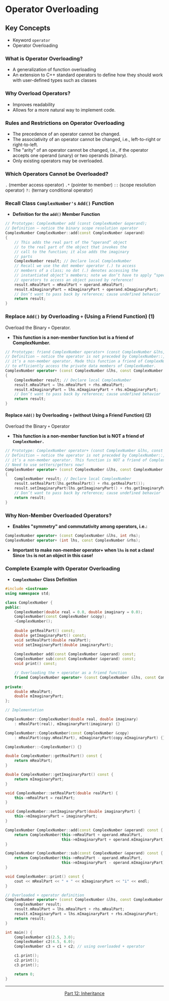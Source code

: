 # Operator Overloading

## Key Concepts 
- Keyword `operator`
- Operator Overloading

### What is Operator Overloading?

- A generalization of function overloading
- An extension to C++ standard operators to define how they should work with user-defined types such as classes

### Why Overload Operators?
- Improves readability
- Allows for a more natural way to implement code.

### Rules and Restrictions on Operator Overloading 
- The precedence of an operator cannot be changed.
- The associativity of an operator cannot be changed, i.e., left-to-right or right-to-left.
- The "arity" of an operator cannot be changed, i.e., if the operator accepts one operand (unary) or two operands (binary).
- Only existing operators may be overloaded.

### Which Operators Cannot be Overloaded?
`.` (member access operator)
`.*` (pointer to member)
`::` (scope resolution operator)
`?:` (ternary conditional operator)

### Recall Class `ComplexNumber's` `Add()` Function
- **Definition for the `add()` Member Function**
```c++
// Prototype: ComplexNumber add (const ComplexNumber &operand);
// Definition – notice the binary scope resolution operator
ComplexNumber ComplexNumber::add(const ComplexNumber &operand)
{
    // This adds the real part of the “operand” object
    // to the real part of the object that invokes the
    // call to the function; it also adds the imaginary
    // parts
    ComplexNumber result; // Declare local ComplexNumber
    // Recall we use the dot member operator (.) to access
    // members of a class; no dot (.) denotes accessing the
    // instantiated object’s members; note we don’t have to apply “special”
    // operators to access an object passed by reference!
    result.mRealPart = mRealPart + operand.mRealPart; 
    result.mImaginaryPart = mImaginaryPart + operand.mImaginaryPart;
    // Don’t want to pass back by reference; cause undefined behavior
    return result;
}
```
### Replace `Add()` by Overloading `+` (Using a Friend Function) (1)
Overload the Binary `+` Operator.
- **This function is a non-member function but is a friend of ComplexNumber.**
```c++
// Prototype: friend ComplexNumber operator+ (const ComplexNumber &lhs, const ComplexNumber &rhs);
// Definition – notice the operator is not preceded by ComplexNumber::, because
// it’s a non-member operator. Made this function a friend of ComplexNumber
// to efficiently access the private data members of ComplexNumber.
ComplexNumber operator+ (const ComplexNumber &lhs, const ComplexNumber &rhs)
{
    ComplexNumber result; // Declare local ComplexNumber
    result.mRealPart = lhs.mRealPart + rhs.mRealPart; 
    result.mImaginaryPart = lhs.mImaginaryPart + rhs.mImaginaryPart;
    // Don’t want to pass back by reference; cause undefined behavior
    return result;
}
```
#### Replace `Add()` by Overloading `+` (without Using a Friend Function) (2)
Overload the Binary `+` Operator
- **This function is a non-member function but is NOT a friend of `ComplexNumber.`**

```c++
// Prototype: ComplexNumber operator+ (const ComplexNumber &lhs, const ComplexNumber &rhs);
// Definition – notice the operator is not preceded by ComplexNumber::, because
// it’s a non-member operator. This function is NOT a friend of ComplexNumber.
// Need to use setters/getters now!
ComplexNumber operator+ (const ComplexNumber &lhs, const ComplexNumber &rhs)
{
    ComplexNumber result; // Declare local ComplexNumber
    result.setRealPart(lhs.getRealPart() + rhs.getRealPart()); 
    result.setImaginaryPart(lhs.getImaginaryPart() + rhs.getImaginaryPart());
    // Don’t want to pass back by reference; cause undefined behavior
    return result;
}
```

### Why Non-Member Overloaded Operators?
- **Enables "symmetry" and commutativity among operators, i.e.:**
```c++
ComplexNumber operator+ (const ComplexNumber &lhs, int rhs);
ComplexNumber operator+ (int lhs, const ComplexNumber &rhs);
```
- **Important to make non-member operator+ when `lhs` is not a class! Since `lhs` is not an object in this case!**

### Complete Example with Operator Overloading
- **`ComplexNumber` Class Definition**
```c++
#include <iostream>
using namespace std;

class ComplexNumber {
public:
    ComplexNumber(double real = 0.0, double imaginary = 0.0);
    ComplexNumber(const ComplexNumber &copy);
    ~ComplexNumber();
    
    double getRealPart() const;
    double getImaginaryPart() const;
    void setRealPart(double realPart);
    void setImaginaryPart(double imaginaryPart);
    
    ComplexNumber add(const ComplexNumber &operand) const;
    ComplexNumber sub(const ComplexNumber &operand) const;
    void print() const;

    // Overloading the + operator as a friend function
    friend ComplexNumber operator+ (const ComplexNumber &lhs, const ComplexNumber &rhs);
    
private:
    double mRealPart;
    double mImaginaryPart;
};

// Implementation

ComplexNumber::ComplexNumber(double real, double imaginary)
    : mRealPart(real), mImaginaryPart(imaginary) {}

ComplexNumber::ComplexNumber(const ComplexNumber &copy)
    : mRealPart(copy.mRealPart), mImaginaryPart(copy.mImaginaryPart) {}

ComplexNumber::~ComplexNumber() {}

double ComplexNumber::getRealPart() const {
    return mRealPart;
}

double ComplexNumber::getImaginaryPart() const {
    return mImaginaryPart;
}

void ComplexNumber::setRealPart(double realPart) {
    this->mRealPart = realPart;
}

void ComplexNumber::setImaginaryPart(double imaginaryPart) {
    this->mImaginaryPart = imaginaryPart;
}

ComplexNumber ComplexNumber::add(const ComplexNumber &operand) const {
    return ComplexNumber(this->mRealPart + operand.mRealPart,
                         this->mImaginaryPart + operand.mImaginaryPart);
}

ComplexNumber ComplexNumber::sub(const ComplexNumber &operand) const {
    return ComplexNumber(this->mRealPart - operand.mRealPart,
                         this->mImaginaryPart - operand.mImaginaryPart);
}

void ComplexNumber::print() const {
    cout << mRealPart << " + " << mImaginaryPart << "i" << endl;
}

// Overloaded + operator definition
ComplexNumber operator+ (const ComplexNumber &lhs, const ComplexNumber &rhs) {
    ComplexNumber result;
    result.mRealPart = lhs.mRealPart + rhs.mRealPart;
    result.mImaginaryPart = lhs.mImaginaryPart + rhs.mImaginaryPart;
    return result;
}

int main() {
    ComplexNumber c1(2.5, 3.0);
    ComplexNumber c2(4.5, 6.0);
    ComplexNumber c3 = c1 + c2; // using overloaded + operator

    c1.print();
    c2.print();
    c3.print();

    return 0;
}
```

--- 

<p align= "center">
  <a href="https://github.com/MarkShinozaki/CPTS122-DataStructures/tree/Lectures-Slides/(12)%20Inheritance">Part 12: Inheritance</a>
</p>



























